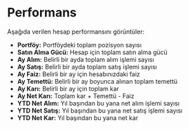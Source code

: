 # **Performans**

Aşağıda verilen hesap performansını görüntüler:
- **Portföy:** Portföydeki toplam pozisyon sayısı
- **Satın Alma Gücü:** Hesap için toplam satın alma gücü
- **Ay Alım:** Belirli bir ayda toplam alım işlemi sayısı
- **Ay Satış:** Belirli bir ayda toplam satış işlemi sayısı
- **Ay Faiz:** Belirli bir ay için hesabınızdaki faiz
- **Ay Temettü:** Belirli bir ay boyunca alınan toplam temettü
- **Ay Karı:** Belirli bir ay için toplam kar
- **Ay Net Karı:** Toplam kar + Temettü - Faiz
- **YTD Net Alım:** Yıl başından bu yana net alım işlemi sayısı
- **YTD Net Satış:** Yıl başından bu yana net satış işlemi sayısı
- **YTD Net Kar:** Yıl başından bu yana net kar
